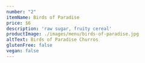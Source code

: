```yaml
---
number: "2"
itemName: Birds of Paradise
price: $6
description: 'raw sugar, fruity cereal'
productImage: ./images/menu/birds-of-paradise.jpg
altText: Birds of Paradise Churros
glutenFree: false
vegan: false
---
```

